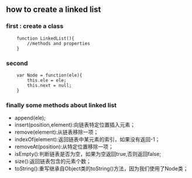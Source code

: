 ## how to create a linked list
### first : create a class
```
    function LinkedList(){
        //methods and properties
    }
```
### second 
```
    var Node = function(ele){
        this.ele = ele;
        this.next = null;
    }
```

### finally some methods about linked list
- append(ele);
- insert(position,element):向链表特定位置插入元素；
- remove(element):从链表移除一项；
- indexOf(element):返回链表中某元素的索引，如果没有返回-1；
- removeAt(position):从特定位置移除一项；
- isEmpty():判断链表是否为空，如果为空返回true,否则返回false;
- size():返回链表包含的元素个数；
- toString():重写继承自Object类的toString()方法，因为我们使用了Node类；

    